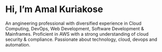 # Hi, I’m Amal Kuriakose

An angineering professional with diversified experience in Cloud Computing, DevOps, Web Development, Software Development & Mainframes. Proficient in AWS with a strong understanding of cloud security & compliance. Passionate about technology, cloud, devops and automation.
